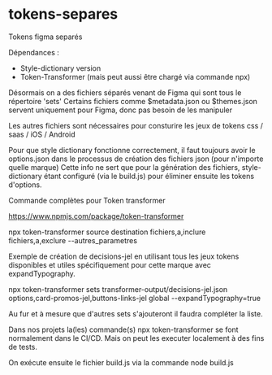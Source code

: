 # tokens-separes
Tokens figma separés

Dépendances : 
* Style-dictionary version 
* Token-Transformer (mais peut aussi être chargé via commande npx)

Désormais on a des fichiers séparés venant de Figma qui sont tous le répertoire 'sets'
Certains fichiers comme $metadata.json ou $themes.json servent uniquement pour Figma, donc pas besoin de les manipuler

Les autres fichiers sont nécessaires pour consturire les jeux de tokens css / saas / iOS / Android

Pour que style dictionary fonctionne correctement, il faut toujours avoir le options.json dans le processus de création des fichiers json (pour n'importe quelle marque)
Cette info ne sert que pour la génération des fichiers, style-dictionary étant configuré (via le build.js) pour éliminer ensuite les tokens d'options.


Commande complètes pour Token transformer

https://www.npmjs.com/package/token-transformer 

npx token-transformer source destination fichiers,a,inclure fichiers,a,exclure --autres_parametres


Exemple de création de decisions-jel en utilisant tous les jeux tokens disponibles et utiles spécifiquement pour cette marque avec expandTypography.

npx token-transformer sets transformer-output/decisions-jel.json options,card-promos-jel,buttons-links-jel global --expandTypography=true

Au fur et à mesure que d'autres sets s'ajouteront il faudra compléter la liste.

Dans nos projets la(les) commande(s) npx token-transformer se font normalement dans le CI/CD. Mais on peut les executer localement à des fins de tests. 

On exécute ensuite le fichier build.js via la commande node build.js 